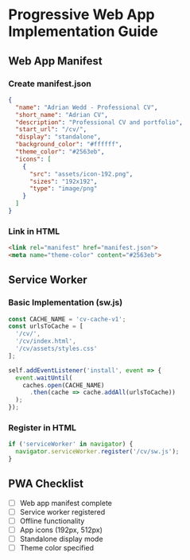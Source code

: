 # Progressive Web App Implementation Guide

## Web App Manifest

### Create manifest.json
```json
{
  "name": "Adrian Wedd - Professional CV",
  "short_name": "Adrian CV",
  "description": "Professional CV and portfolio",
  "start_url": "/cv/",
  "display": "standalone",
  "background_color": "#ffffff",
  "theme_color": "#2563eb",
  "icons": [
    {
      "src": "assets/icon-192.png",
      "sizes": "192x192",
      "type": "image/png"
    }
  ]
}
```

### Link in HTML
```html
<link rel="manifest" href="manifest.json">
<meta name="theme-color" content="#2563eb">
```

## Service Worker

### Basic Implementation (sw.js)
```javascript
const CACHE_NAME = 'cv-cache-v1';
const urlsToCache = [
  '/cv/',
  '/cv/index.html',
  '/cv/assets/styles.css'
];

self.addEventListener('install', event => {
  event.waitUntil(
    caches.open(CACHE_NAME)
      .then(cache => cache.addAll(urlsToCache))
  );
});
```

### Register in HTML
```javascript
if ('serviceWorker' in navigator) {
  navigator.serviceWorker.register('/cv/sw.js');
}
```

## PWA Checklist

- [ ] Web app manifest complete
- [ ] Service worker registered
- [ ] Offline functionality
- [ ] App icons (192px, 512px)
- [ ] Standalone display mode
- [ ] Theme color specified
